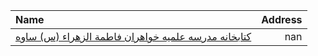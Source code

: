 | Name                                                                                                                                           |   Address |
|:-----------------------------------------------------------------------------------------------------------------------------------------------|----------:|
| [کتابخانه مدرسه علمیه خواهران فاطمة الزهراء (س) ساوه](https://lib.ir/fa/library/690/کتابخانه-مدرسه-علمیه-خواهران-فاطمة-الزهراء-س-ساوه/search/) |       nan |